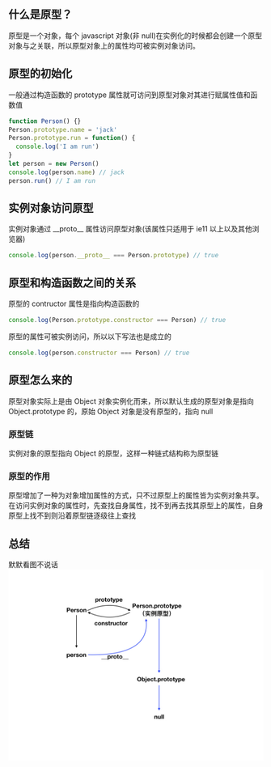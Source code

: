 ## 什么是原型？

原型是一个对象，每个 javascript 对象(非 null)在实例化的时候都会创建一个原型对象与之关联，所以原型对象上的属性均可被实例对象访问。

## 原型的初始化

一般通过构造函数的 prototype 属性就可访问到原型对象对其进行赋属性值和函数值

```js
function Person() {}
Person.prototype.name = 'jack'
Person.prototype.run = function() {
  console.log('I am run')
}
let person = new Person()
console.log(person.name) // jack
person.run() // I am run
```

## 实例对象访问原型

实例对象通过 \_\_proto\_\_ 属性访问原型对象(该属性只适用于 ie11 以上以及其他浏览器)

```js
console.log(person.__proto__ === Person.prototype) // true
```

## 原型和构造函数之间的关系

原型的 contructor 属性是指向构造函数的

```js
console.log(Person.prototype.constructor === Person) // true
```

原型的属性可被实例访问，所以以下写法也是成立的

```js
console.log(person.constructor === Person) // true
```

## 原型怎么来的

原型对象实际上是由 Object 对象实例化而来，所以默认生成的原型对象是指向 Object.prototype 的，原始 Object 对象是没有原型的，指向 null

### 原型链

实例对象的原型指向 Object 的原型，这样一种链式结构称为原型链

### 原型的作用

原型增加了一种为对象增加属性的方式，只不过原型上的属性皆为实例对象共享。在访问实例对象的属性时，先查找自身属性，找不到再去找其原型上的属性，自身原型上找不到则沿着原型链逐级往上查找

## 总结

默默看图不说话
![原型关系图](./prototype.jpeg)
